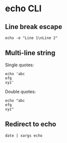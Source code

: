 # echo CLI

## Line break escape
`echo -e "Line 1\nLine 2"`

## Multi-line string

Single quotes:
```
echo 'abc
efg
xyz'
```

Double quotes:
```
echo "abc
efg
xyz"
```

## Redirect to echo
`date | xargs echo`